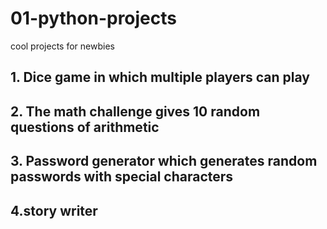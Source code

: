 # 01-python-projects
cool projects for  newbies

## 1. Dice game in which multiple players can play 
## 2. The math challenge gives 10 random questions of arithmetic 
## 3. Password generator which generates random passwords with special characters 
## 4.story writer
